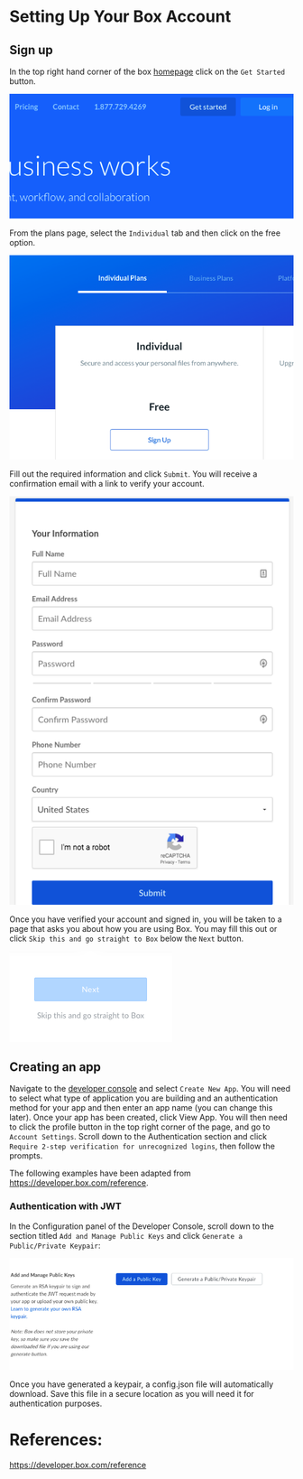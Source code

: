 # Setting Up Your Box Account
## Sign up

In the top right hand corner of the box [homepage](https://www.box.com/home) click on the `Get Started` button. 

![get_started](images/box/get_started.png)

From the plans page, select the `Individual` tab and then click on the free option. 

![individual_plan](images/box/individual_plan.png )

Fill out the required information and click `Submit`. You will receive a confirmation email with a link to verify your account. 

![information.png](images/box/information.png)

Once you have verified your account and signed in, you will be taken to a page that asks you about how you are using Box. You may fill this out or click `Skip this and go straight to Box` below the `Next` button.

![skip](images/box/skip.png)

## Creating an app

Navigate to the [developer console](https://app.box.com/developers/console) and select `Create New App`.  You will need to select what type of application you are building and an authentication method for your app and then enter an app name (you can change this later). Once your app has been created, click View App. You will then need to click the profile button in the top right corner of the page, and go to `Account Settings`. Scroll down to the Authentication section and click `Require 2-step verification for unrecognized logins`, then follow the prompts.

The following examples have been adapted from <https://developer.box.com/reference>.

### Authentication with JWT

In the Configuration panel of the Developer Console, scroll down to
the section titled `Add and Manage Public Keys` and click `Generate a
Public/Private Keypair`:

![Box Add Key](images/box/box_add_key.png)

Once you have generated a keypair, a config.json file will
automatically download. Save this file in a secure location as you
will need it for authentication purposes. 

# References:

<https://developer.box.com/reference>
